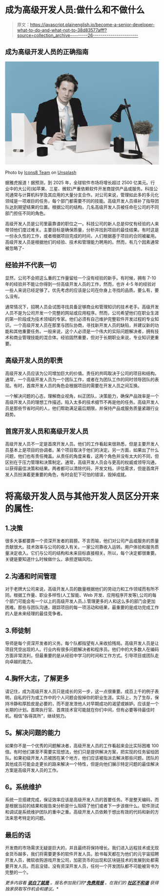 # 成为高级开发人员:做什么和不做什么

> 原文：<https://javascript.plainenglish.io/become-a-senior-developer-what-to-do-and-what-not-to-38d83577afff?source=collection_archive---------26----------------------->

## 成为高级开发人员的正确指南

![](img/297f5efa0938ffece701ec910d523e18.png)

Photo by [Icons8 Team](https://unsplash.com/@icons8?utm_source=medium&utm_medium=referral) on [Unsplash](https://unsplash.com?utm_source=medium&utm_medium=referral)

据雅虎报道！据预测，到 2025 年，全球软件市场将增长超过 2500 亿美元。行业中的大公司(如苹果、三星、微软)严重依赖软件开发商提供产品或服务。科技公司通常与计算机科学及其应用的大量分支合作。对公司来说，管理如此多的多元化领域是一项艰巨的任务，每个部门都需要不同的技能。高级开发人员填补了指导团队达到期望结果的位置。根据公司的结构，几名高级开发人员被任命在公司的不同部门担任不同的角色。

高级开发人员是公司里最靠谱的职位之一。科技公司的新人总是仰仗有经验的人来带领他们度过难关。主要目标是确保质量，分析并找到项目的最佳结果。有时这是一份永久性的工作，或者根据项目完成的时间，人们根据基于项目的合同被雇用。高级开发人员是根据他们的经验、技术和管理能力聘用的。然而，有几个因素通常被忽略了-

## **经验并不代表一切**

显然，公司不会把这么重的工作量留给一个没有经验的新手。有时候，拥有 7-10 年的经验并不能让你得到一份高级开发人员的工作，然而，也许 4-5 年的经验对一些人来说已经足够了。优先考虑的应该是公司在你身上寻找的品质。要么有，要么没有。

通常情况下，招聘人员会试图寻找具备足够商业和管理知识的技术老手。高级开发人员不是为公司开发一个完整的网站或应用程序。然而，公司希望他们在职业生涯的第一阶段成为技术领域的专家。他们必须有自己维护完整软件开发过程的专业知识。一个高级开发人员在那里与团队协商，寻找新开发人员的缺陷，并建议新的功能和其他重要任务。一般来说，这个人必须是一个伟大的实际问题解决者，拥有技术和商业管理技能的混合体。经验固然重要，但对于长期职业来说，专业知识更重要。

## **高级开发人员的职责**

高级开发人员应该为公司增加巨大的价值。责任的共鸣取决于公司的项目和结构。通常，一个高级开发人员为一个团队工作，或者在为团队工作的同时领导团队的表现。有时，首席开发人员的角色会根据项目的需要在开发人员之间互换。

一个解决问题的心态，理解商业视角，纠正团队，决策能力，确保产品效率是一个高级开发人员的理想工作描述。陷入太多的技术细节不再是他的任务。高级开发人员是那些节省时间的人，他们帮助满足最后期限，并保持产品或服务质量紧跟行业趋势。

## **首席开发人员和高级开发人员**

高级开发人员不一定是首席开发人员。他们的工作看起来很熟悉，但是主要开发人员基本上是项目的协调者。某个项目取决于他们的决定。另一方面，如果出了什么问题，他们也有责任掩盖。从责任的角度来看，这两个角色并没有太大的不同，但区别在于压力管理和决策制定。通常，高级开发人员会与更高的权威或领导沟通，以获得最佳决策和结果。两者都可以清除代码，开发文档，评估需求，但是首席开发人员扮演着更重要的角色，有时会犯下可怕的错误，毁掉成就。

# 将高级开发人员与其他开发人员区分开来的属性:

## 1.决策

很多大事都要靠一个资深开发者的肩膀。不言而喻，他们对公司产品或服务的质量贡献很大。技术效率与公司的收入有关。一家公司靠收入运转。用户体验和服务质量决定收入。它们与公司的结构和未来目标直接相关。所以，每个决定都很重要。关键是要知道什么时候做什么，承担逻辑风险。

## 2.沟通和时间管理

对于老牌大公司来说，高级开发人员的数量根据他们的劳动力和工作领域而有所不同。根据工作量、职业多样性(人工智能、Web 开发、应用程序开发等),公司的每个部门可能会有一个以上的高级开发人员。).管理更多的人和这么多的部门会更加困难。那些与团队沟通，跟踪项目的每一项活动和结果，最重要的是成功完成工作的人是未来经理的最佳竞争者。

## 3.师徒制

导师是每个资深开发者的义务。每个队都指望有人来收拾残局。高级开发人员是让项目凭空出现的人。行业内有很多问题解决者和程序员。他们中的大多数人在编码方面非常流利，但最重要的是从经验中学习的时间和工作方式。引导项目或团队走向卓越的能力。

## 4.胸怀大志，了解更多

请记住，成为高级开发人员只是成长的另一步，这一点很重要。成百上千的例子表明，自私的行为或工作中的个人问题会毁掉你的职业生涯。实际上，为了生存，保持冷静和厚脸皮是必要的，而不是发泄他人对早期成功的渴望或嫉妒。应该是一个长期的计划。首席执行官、首席技术官可能就在你们中间，但有必要等待最佳时机。相信“各得其所”，继续努力。

## **5。解决问题的能力**

如果你不是一个优秀的问题解决者，高级开发人员的工作看起来会比实际困难 100 倍。有时他们甚至不需要实现想法，他们只是提供解决方案，把实现的任务留给团队。如果初级开发人员被困在某个地方，他们应该被指派去解决那些问题。团队的其他成员可能会走更长的路来解决一个特性，但是向他们展示特定问题的最佳解决方案是高级开发人员的工作。

## **6。系统维护**

系统一旦搭建完成，保证效率应该是高级开发人员的首要任务。不是整天编码，而是根据当前的结果和报告来分析是什么阻碍了他们或者下一步该做什么。软件测试和调试是系统维护团队的重中之重。高级开发人员依赖于想出有效的代码和新的方法来思考特定的问题。

## 最后的话

开发商的市场需求无疑是巨大的，并且最终将保持增长。我们进入远程技术或无现金货币越多，我们将需要更多的软件开发人员。脸书每天都在为他们的元宇宙招聘开发人员，微软收购游戏开发公司，加密货币的出现和区块链技术的发展到处都需要开发人员。而且没错，没有资深开发人员，任何一个开发团队都不可能被背书为完整的一个。

*更多内容看* [***说白了就是***](http://plainenglish.io/) *。报名参加我们的**[***免费周报***](http://newsletter.plainenglish.io/) *。在我们的* [***社区不和谐***](https://discord.gg/GtDtUAvyhW) *获得独家获取写作机会和建议。**